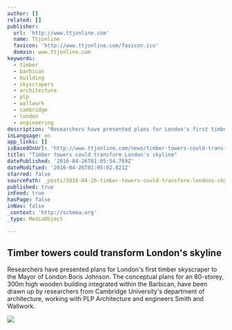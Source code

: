 ```yaml
---
author: []
related: []
publisher:
  url: 'http://www.ttjonline.com'
  name: Ttjonline
  favicon: 'http://www.ttjonline.com/favicon.ico'
  domain: www.ttjonline.com
keywords:
  - timber
  - barbican
  - building
  - skyscrapers
  - architecture
  - plp
  - wallwork
  - cambridge
  - london
  - engineering
description: "Researchers have presented plans for London's first timber skyscraper to the Mayor of London Boris Johnson. The conceptual plans for an 80-storey, 300m high wooden building integrated within the Barbican, have been drawn up by researchers from Cambridge University's department of architecture, working with PLP Architecture and engineers Smith and Wallwork."
inLanguage: en
app_links: []
isBasedOnUrl: 'http://www.ttjonline.com/news/timber-towers-could-transform-londons-skyline-4859946/'
title: "Timber towers could transform London's skyline"
datePublished: '2016-04-26T01:05:54.769Z'
dateModified: '2016-04-26T01:05:02.821Z'
starred: false
sourcePath: _posts/2016-04-26-timber-towers-could-transform-londons-skyline.md
published: true
inFeed: true
hasPage: false
inNav: false
_context: 'http://schema.org'
_type: MediaObject

---
```

<article style=""><h1>Timber towers could transform London's skyline</h1><p>Researchers have presented plans for London's first timber skyscraper to the Mayor of London Boris Johnson. The conceptual plans for an 80-storey, 300m high wooden building integrated within the Barbican, have been drawn up by researchers from Cambridge University's department of architecture, working with PLP Architecture and engineers Smith and Wallwork.</p><img src="http://www.ttjonline.com/Uploads/NewsArticle/4859946/images/476164/small/Oakwood%20Tower%20-%20main.jpg" /></article>